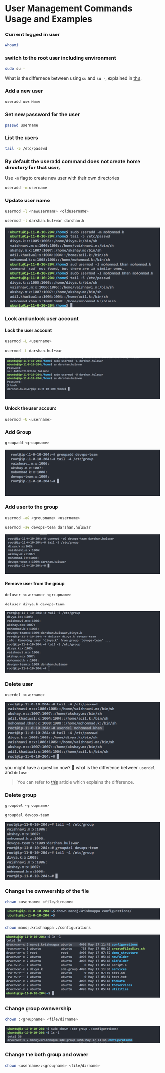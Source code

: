 # User Management Commands Usage and Examples

### Current logged in user

```bash
whoami
```

### switch to the root user including environment

```bash
sudo su -
```

What is the differnece between using `su` and `su -`, explained in [this](https://www.geeksforgeeks.org/difference-between-su-and-su-command-in-linux/).

### Add a new user

```bash
useradd userName
```

### Set new password for the user

```bash
passwd username
```

### List the users

```bash
tail -5 /etc/passwd
```

### By default the useradd command does not create home directory for that user,

Use `-m` flag to create new user with their own directories

```bash
useradd -m username
```

### Update user name

```bash
usermod -l <newusername> <oldusername>
```

```bash
usermod -l darshan.hulswar darshan.h
```

![User Reaname](./output/usermodification_user_rename.png)

### Lock and unlock user account

#### Lock the user account

```bash
usermod -L <username>
```

```bash
usermod -L darshan.hulswar
```

![Lock the user account](./output/user_lock_unblock.png)

#### Unlock the user account

```bash
usermod -U <username>
```

### Add Group

```bash
groupadd <groupname>
```

![Group Add](./output/groupadd.png)

### Add user to the group

```bash
usermod -aG <groupname> <username>
```

```bash
usermod -aG devops-team darshan.hulswar
```

![Add User to the Group](./output/add_user_to_the_group.png)

#### Remove user from the group

```bash
deluser <username> <groupname>
```

```bash
deluser divya.k devops-team
```

![Delete a user from the group](./output/remove_user_from_the_group.png)

### Delete user

```bash
userdel <username>
```

![User Delete](./output/userdel.png)

you might have a question now? 🤔 what is the difference between `userdel` and `deluser`

> You can refer to [this](https://docs.bswen.com/blog/2025-02-04-linux-deluser-userdel/) article which explains the difference.

### Delete group

```bash
groupdel <groupname>
```

```bash
groupdel devops-team
```

![Delete Group](./output/delete_group.png)

### Change the ownwership of the file

```bash
chown <username> <file/dirname>
```

![Change ownership of the directory](./output/chown_directory.png)

```bash
chown manoj.krishnappa ./configurations
```

![Change ownership of the directory](./output/chown-ll.png)

### Change group ownwership

```bash
chown :<groupname> <file/dirname>
```

![Change the ownership of the group](./output/chown-group.png)

### Change the both group and owner

```bash
chown <username>:<groupname> <file/dirname>
```

